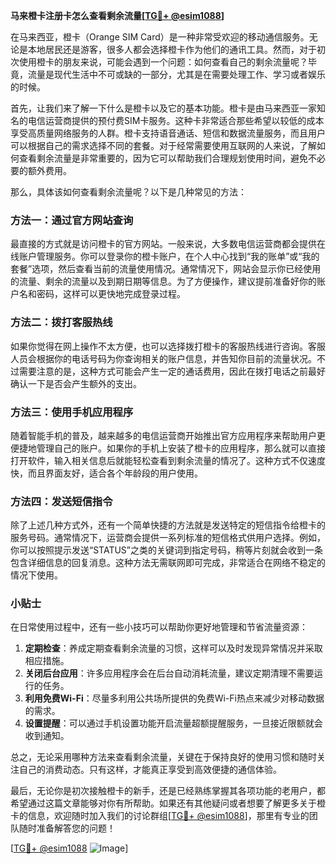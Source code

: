 **马来橙卡注册卡怎么查看剩余流量[[TG💪+ @esim1088](https://t.me/s/esim1088)]**

在马来西亚，橙卡（Orange SIM Card）是一种非常受欢迎的移动通信服务。无论是本地居民还是游客，很多人都会选择橙卡作为他们的通讯工具。然而，对于初次使用橙卡的朋友来说，可能会遇到一个问题：如何查看自己的剩余流量呢？毕竟，流量是现代生活中不可或缺的一部分，尤其是在需要处理工作、学习或者娱乐的时候。

首先，让我们来了解一下什么是橙卡以及它的基本功能。橙卡是由马来西亚一家知名的电信运营商提供的预付费SIM卡服务。这种卡非常适合那些希望以较低的成本享受高质量网络服务的人群。橙卡支持语音通话、短信和数据流量服务，而且用户可以根据自己的需求选择不同的套餐。对于经常需要使用互联网的人来说，了解如何查看剩余流量是非常重要的，因为它可以帮助我们合理规划使用时间，避免不必要的额外费用。

那么，具体该如何查看剩余流量呢？以下是几种常见的方法：

### 方法一：通过官方网站查询

最直接的方式就是访问橙卡的官方网站。一般来说，大多数电信运营商都会提供在线账户管理服务。你可以登录你的橙卡账户，在个人中心找到“我的账单”或“我的套餐”选项，然后查看当前的流量使用情况。通常情况下，网站会显示你已经使用的流量、剩余的流量以及到期日期等信息。为了方便操作，建议提前准备好你的账户名和密码，这样可以更快地完成登录过程。

### 方法二：拨打客服热线

如果你觉得在网上操作不太方便，也可以选择拨打橙卡的客服热线进行咨询。客服人员会根据你的电话号码为你查询相关的账户信息，并告知你目前的流量状况。不过需要注意的是，这种方式可能会产生一定的通话费用，因此在拨打电话之前最好确认一下是否会产生额外的支出。

### 方法三：使用手机应用程序

随着智能手机的普及，越来越多的电信运营商开始推出官方应用程序来帮助用户更便捷地管理自己的账户。如果你的手机上安装了橙卡的应用程序，那么就可以直接打开软件，输入相关信息后就能轻松查看到剩余流量的情况了。这种方式不仅速度快，而且界面友好，适合各个年龄段的用户使用。

### 方法四：发送短信指令

除了上述几种方式外，还有一个简单快捷的方法就是发送特定的短信指令给橙卡的服务号码。通常情况下，运营商会提供一系列标准的短信格式供用户选择。例如，你可以按照提示发送“STATUS”之类的关键词到指定号码，稍等片刻就会收到一条包含详细信息的回复消息。这种方法无需联网即可完成，非常适合在网络不稳定的情况下使用。

### 小贴士

在日常使用过程中，还有一些小技巧可以帮助你更好地管理和节省流量资源：

1. **定期检查**：养成定期查看剩余流量的习惯，这样可以及时发现异常情况并采取相应措施。
2. **关闭后台应用**：许多应用程序会在后台自动消耗流量，建议定期清理不需要运行的任务。
3. **利用免费Wi-Fi**：尽量多利用公共场所提供的免费Wi-Fi热点来减少对移动数据的需求。
4. **设置提醒**：可以通过手机设置功能开启流量超额提醒服务，一旦接近限额就会收到通知。

总之，无论采用哪种方法来查看剩余流量，关键在于保持良好的使用习惯和随时关注自己的消费动态。只有这样，才能真正享受到高效便捷的通信体验。

最后，无论你是初次接触橙卡的新手，还是已经熟练掌握其各项功能的老用户，都希望通过这篇文章能够对你有所帮助。如果还有其他疑问或者想要了解更多关于橙卡的信息，欢迎随时加入我们的讨论群组[[TG💪+ @esim1088](https://t.me/s/esim1088)]，那里有专业的团队随时准备解答您的问题！

[[TG💪+ @esim1088](https://t.me/s/esim1088) ![Image](https://i.postimg.cc/4NQfJmqS/Snipaste-2025-05-13-00-14-12.png)]